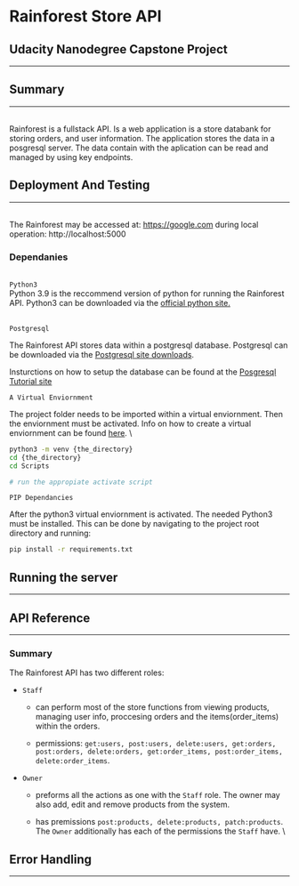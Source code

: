 # Rainforest Store API
## Udacity Nanodegree Capstone Project
----
## Summary
----
\
Rainforest is a fullstack API. Is a web application is a store databank for storing orders, and user information. The application stores the data in a posgresql server.
The data contain with the aplication can be read and managed by using key endpoints.

## Deployment And Testing
----
\
The Rainforest may be accessed at: https://google.com
during local operation: http://localhost:5000
### Dependanies
\
`Python3`
\
Python 3.9 is the reccommend version of python for running the Rainforest API.
Python3 can be downloaded via the [official python site.](https://www.python.org/downloads/) 

\
`Postgresql`

The Rainforest API stores data within a postgresql database.
Postgresql can be downloaded via the [Postgresql site downloads](https://www.postgresql.org/download/).

Insturctions on how to setup the database can be found at the [Posgresql Tutorial site](https://www.postgresqltutorial.com)

`A Virtual Enviornment`

The project folder needs to be imported within a virtual enviornment.
Then the enviornment must be activated.
Info on how to create a virtual enviornment can be found [here](https://docs.python.org/3/tutorial/venv.html).
\

```bash
python3 -m venv {the_directory}
cd {the_directory}
cd Scripts

# run the appropiate activate script
```

`PIP Dependancies`

After the python3 virtual enviornment is activated. The needed Python3 must be installed. This can be done by navigating to the project root directory and running:

```bash
pip install -r requirements.txt
```

## Running the server

----

## API Reference

----

### Summary

The Rainforest API has two different roles:

- `Staff`

  - can perform most of the store functions from viewing products, managing user info, proccesing orders and the items(order_items) within the orders.

  - permissions: `get:users, post:users, delete:users, get:orders, post:orders, delete:orders, get:order_items, post:order_items, delete:order_items`.
- `Owner`
  - preforms all the actions as one with the `Staff` role. The owner may also add, edit and remove products from the system.
  
  - has premissions `post:products, delete:products, patch:products`. The `Owner` additionally has each of the permissions the `Staff` have.
\

## Error Handling

----
